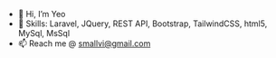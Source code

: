 - 👋 Hi, I’m Yeo
- 👀 Skills: Laravel, JQuery, REST API, Bootstrap, TailwindCSS, html5, MySql, MsSql
- 📫 Reach me @ smallvi@gmail.com

<!---
smallvi/smallvi is a ✨ special ✨ repository because its `README.md` (this file) appears on your GitHub profile.
You can click the Preview link to take a look at your changes.
--->

